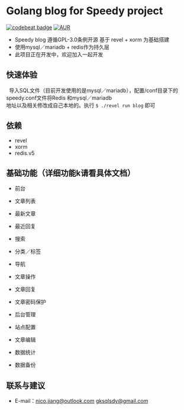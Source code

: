 # Golang blog for Speedy project 

[![codebeat badge](https://codebeat.co/badges/0049b907-72aa-4fc5-8e7e-ee12fd8c4464)](https://codebeat.co/projects/github-com-speedyproject-blog)
[![AUR](https://img.shields.io/aur/license/yaourt.svg)](https://www.gnu.org/licenses/gpl-3.0.html)

  
*	Speedy blog 遵循GPL-3.0条例开源 基于 revel + xorm 为基础搭建
*	使用mysql／mariadb + redis作为持久层
*	此项目正在开发中，欢迎加入一起开发

## 快速体验
  
  导入SQL文件（目前开发使用的是mysql／mariadb），配置/conf目录下的speedy.conf文件将Redis 和mysql／mariadb <br/>
  地址以及相关修改成自己本地的。执行 ``` $ ./revel run blog ``` 即可
  

## 依赖

*	revel
*	xorm
*	redis.v5
  
  
## 基础功能（详细功能k请看具体文档）

*	前台
*	文章列表
*	最新文章
*	最近回复
*	搜索
*	分类／标签
*	导航
  
*	文章操作
*	文章回复
*	文章密码保护
  
*	后台管理
*	站点配置
*	文章编辑
*	数据统计
*	数据备份
  
  
## 联系与建议

*	E-mail：nico.jiang@outlook.com gksqlsdy@gmail.com
  
  
  
  

